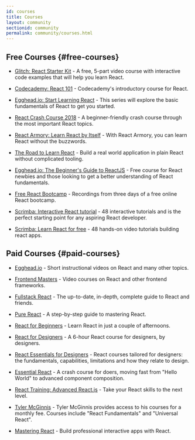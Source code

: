 ```yaml
---
id: courses
title: Courses
layout: community
sectionid: community
permalink: community/courses.html
---
```


## Free Courses {#free-courses}

- [Glitch: React Starter Kit](https://glitch.com/culture/react-starter-kit/) - A free, 5-part video course with interactive code examples that will help you learn React.

- [Codecademy: React 101](https://www.codecademy.com/learn/react-101) - Codecademy's introductory course for React.

- [Egghead.io: Start Learning React](https://egghead.io/courses/start-learning-react) - This series will explore the basic fundamentals of React to get you started.

- [React Crash Course 2018](https://www.youtube.com/watch?v=Ke90Tje7VS0) - A beginner-friendly crash course through the most important React topics.

- [React Armory: Learn React by Itself](https://reactarmory.com/guides/learn-react-by-itself) - With React Armory, you can learn React without the buzzwords.

- [The Road to Learn React](https://www.robinwieruch.de/the-road-to-learn-react/) - Build a real world application in plain React without complicated tooling.

- [Egghead.io: The Beginner's Guide to ReactJS](https://egghead.io/courses/the-beginner-s-guide-to-reactjs) - Free course for React newbies and those looking to get a better understanding of React fundamentals.

- [Free React Bootcamp](https://tylermcginnis.com/free-react-bootcamp/) - Recordings from three days of a free online React bootcamp.

- [Scrimba: Interactive React tutorial](https://scrimba.com/g/glearnreact) - 48 interactive tutorials and is the perfect starting point for any aspiring React developer.

- [Scrimba: Learn React for free](https://scrimba.com/g/glearnreact) - 48 hands-on video tutorials building react apps.

## Paid Courses {#paid-courses}

- [Egghead.io](https://egghead.io/browse/frameworks/react) - Short instructional videos on React and many other topics.

- [Frontend Masters](https://frontendmasters.com/courses/) - Video courses on React and other frontend frameworks.

- [Fullstack React](https://www.fullstackreact.com/) - The up-to-date, in-depth, complete guide to React and friends.

- [Pure React](https://daveceddia.com/pure-react/) - A step-by-step guide to mastering React.

- [React for Beginners](https://reactforbeginners.com/) - Learn React in just a couple of afternoons.

- [React for Designers](https://designcode.io/react) - A 6-hour React course for designers, by designers.

- [React Essentials for Designers](https://learnreact.design) - React courses tailored for designers: the fundamentals, capabilities, limitations and how they relate to design.

- [Essential React](https://learnreact.com/lessons/2018-essential-react-1-overview) - A crash course for doers, moving fast from "Hello World" to advanced component composition.

- [React Training: Advanced React.js](https://courses.reacttraining.com/p/advanced-react) - Take your React skills to the next level.

- [Tyler McGinnis](https://tylermcginnis.com/courses) - Tyler McGinnis provides access to his courses for a monthly fee. Courses include "React Fundamentals" and "Universal React".

- [Mastering React](https://codewithmosh.com/p/mastering-react/) - Build professional interactive apps with React.
